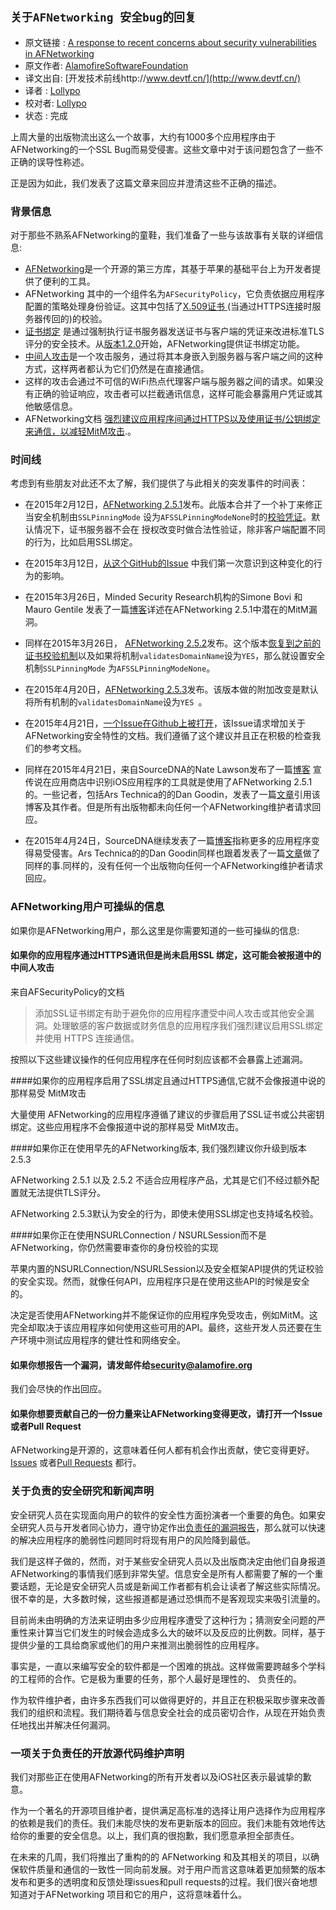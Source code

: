 `关于AFNetworking 安全bug的回复`
---

>
* 原文链接 : [A response to recent concerns about security vulnerabilities in AFNetworking](https://gist.github.com/AlamofireSoftwareFoundation/f784f18f949b95ab733a?utm_campaign=iOS_Dev_Weekly_Issue_196&utm_medium=email&utm_source=iOS%2BDev%2BWeekly)
* 原文作者: [AlamofireSoftwareFoundation](https://github.com/AlamofireSoftwareFoundation)
* 译文出自: [开发技术前线http://www.devtf.cn/](http://www.devtf.cn/)
* 译者 : [Lollypo](https://github.com/Lollypo) 
* 校对者: [Lollypo](https://github.com/Lollypo) 
* 状态 :  完成

上周大量的出版物流出这么一个故事，大约有1000多个应用程序由于AFNetworking的一个SSL Bug而易受侵害。这些文章中对于该问题包含了一些不正确的误导性称述。

正是因为如此，我们发表了这篇文章来回应并澄清这些不正确的描述。



### 背景信息

对于那些不熟系AFNetworking的童鞋，我们准备了一些与该故事有关联的详细信息:

- [AFNetworking](https://github.com/AFNetworking/AFNetworking)是一个开源的第三方库，其基于苹果的基础平台上为开发者提供了便利的工具。
- AFNetworking 其中的一个组件名为`AFSecurityPolicy`，它负责依据应用程序配置的策略处理身份验证。这其中包括了[X.509证书 ](http://en.wikipedia.org/wiki/X.509)(当通过HTTPS连接时服务器传回的)的校验。
- [证书绑定](http://security.stackexchange.com/a/29990) 是通过强制执行证书服务器发送证书与客户端的凭证来改进标准TLS评分的安全技术。从[版本1.2.0](https://github.com/AFNetworking/AFNetworking/tree/1.2.0)开始，AFNetworking提供证书绑定功能。
- [中间人攻击](http://en.wikipedia.org/wiki/Man-in-the-middle_attack)是一个攻击服务，通过将其本身嵌入到服务器与客户端之间的这种方式，这样两者都认为它们仍然是在直接通信。
- 这样的攻击会通过不可信的WiFi热点代理客户端与服务器之间的请求。如果没有正确的验证响应，攻击者可以拦截通讯信息，这样可能会暴露用户凭证或其他敏感信息。
- AFNetworking文档 [强烈建议应用程序间通过HTTPS以及使用证书/公钥绑定来通信，以减轻MitM攻击](http://cocoadocs.org/docsets/AFNetworking/2.5.3/Classes/AFSecurityPolicy.html).。



### 时间线

考虑到有些朋友对此还不太了解，我们提供了与此相关的突发事件的时间表：

- 在2015年2月12日，[AFNetworking 2.5.1](https://github.com/AFNetworking/AFNetworking/tree/2.5.1)发布。此版本合并了一个补丁来修正当安全机制由`SSLPinningMode` 设为`AFSSLPinningModeNone`时的[校验凭证](https://github.com/AFNetworking/AFNetworking/blob/2.5.1/AFNetworking/AFSecurityPolicy.m#L257-L259)。默认情况下，证书服务器不会在
授权改变时做合法性验证，除非客户端配置不同的行为，比如启用SSL绑定。

- 在2015年3月12日，[从这个GitHub的Issue]( https://github.com/AFNetworking/AFNetworking/issues/2590) 中我们第一次意识到这种变化的行为的影响。

- 在2015年3月26日，Minded Security Research机构的Simone Bovi 和 Mauro Gentile 发表了一篇[博客](http://blog.mindedsecurity.com/2015/03/ssl-mitm-attack-in-afnetworking-251-do.html?m=1)详述在AFNetworking 2.5.1中潜在的MitM漏洞。

- 同样在2015年3月26日， [AFNetworking 2.5.2](https://github.com/AFNetworking/AFNetworking/tree/2.5.2)发布。这个版本[恢复到之前的证书校验机制](https://github.com/AFNetworking/AFNetworking/blob/2.5.2/AFNetworking/AFSecurityPolicy.m#L257-L265)以及如果将机制`validatesDomainName`设为`YES`，那么就设置安全机制`SSLPinningMode` 为`AFSSLPinningModeNone`。

- 在2015年4月20日，[AFNetworking 2.5.3](https://github.com/AFNetworking/AFNetworking/tree/2.5.3)发布。该版本做的附加改变是默认将所有机制的`validatesDomainName`设为`YES `。

- 在2015年4月21日，[一个Issue在Github上被打开](https://github.com/AFNetworking/AFNetworking/issues/2673)，该Issue请求增加关于AFNetworking安全特性的文档。我们遵循了这个建议并且正在积极的检查我们的参考文档。

- 同样在2015年4月21日，来自SourceDNA的Nate Lawson发布了一篇[博客](http://sourcedna.com/blog/20150420/afnetworking-vulnerability.html) 宣传说在应用商店中识别iOS应用程序的工具就是使用了AFNetworking 2.5.1的。一些记者，包括Ars Technica的的Dan Goodin，发表了一篇[文章](http://arstechnica.com/security/2015/04/1500-ios-apps-have-https-crippling-bug-is-one-of-them-on-your-device/)引用该博客及其作者。但是所有出版物都未向任何一个AFNetworking维护者请求回应。

- 在2015年4月24日，SourceDNA继续发表了一篇[博客](http://sourcedna.com/blog/20150424/afnetworking-strikes-back.html)指称更多的应用程序变得易受侵害。Ars Technica的的Dan Goodin同样也跟着发表了一篇[文章](http://arstechnica.com/security/2015/04/critical-https-bug-may-open-25000-ios-apps-to-eavesdropping-attacks/)做了同样的事.同样的，没有任何一个出版物向任何一个AFNetworking维护者请求回应。



### AFNetworking用户可操纵的信息

如果你是AFNetworking用户，那么这里是你需要知道的一些可操纵的信息:

#### 如果你的应用程序通过HTTPS通讯但是尚未启用SSL 绑定，这可能会被报道中的中间人攻击

来自AFSecurityPolicy的文档

> 添加SSL证书绑定有助于避免你的应用程序遭受中间人攻击或其他安全漏洞。处理敏感的客户数据或财务信息的应用程序我们强烈建议启用SSL绑定并使用 HTTPS 连接通信。

按照以下这些建议操作的任何应用程序在任何时刻应该都不会暴露上述漏洞。

####如果你的应用程序启用了SSL绑定且通过HTTPS通信,它就不会像报道中说的那样易受 MitM攻击

大量使用 AFNetworking的应用程序遵循了建议的步骤启用了SSL证书或公共密钥绑定。这些应用程序不会像报道中说的那样易受 MitM攻击。

####如果你正在使用早先的AFNetworking版本, 我们强烈建议你升级到版本2.5.3

AFNetworking 2.5.1 以及 2.5.2 不适合应用程序产品，尤其是它们不经过额外配置就无法提供TLS评分。

AFNetworking 2.5.3默认为安全的行为，即使未使用SSL绑定也支持域名校验。

####如果你正在使用NSURLConnection / NSURLSession而不是AFNetworking，你仍然需要审查你的身份校验的实现

苹果内置的NSURLConnection/NSURLSession以及安全框架API提供的凭证校验的安全实现。然而，就像任何API，应用程序只是在使用这些API的时候是安全的。

决定是否使用AFNetworking并不能保证你的应用程序免受攻击，例如MitM。这完全却取决于该应用程序如何使用这些可用的API。最终，这些开发人员还要在生产环境中测试应用程序的健壮性和网络安全。

#### 如果你想报告一个漏洞，请发邮件给[security@alamofire.org](security@alamofire.org)

我们会尽快的作出回应。

#### 如果你想要贡献自己的一份力量来让AFNetworking变得更改，请打开一个Issue或者Pull Request 

AFNetworking是开源的，这意味着任何人都有机会作出贡献，使它变得更好。[Issues](https://github.com/AFNetworking/AFNetworking/issues/new) 或者[Pull Requests](https://github.com/AFNetworking/AFNetworking/issues/new) 都行。



### 关于负责的安全研究和新闻声明

安全研究人员在实现面向用户的软件的安全性方面扮演者一个重要的角色。如果安全研究人员与开发者同心协力，遵守协定作出[负责任的漏洞报告](http://en.wikipedia.org/wiki/Responsible_disclosure)，那么就可以快速的解决应用程序的脆弱性问题同时将现有用户的风险降到最低。

我们是这样子做的，然而，对于某些安全研究人员以及出版商决定由他们自身报道AFNetworking的事情我们感到非常失望。信息安全是所有人都需要了解的一个重要话题，无论是安全研究人员或是新闻工作者都有机会让读者了解这些实际情况。很不幸的是，大多数时候，这些报道都是通过恐惧而不是客观现实来吸引流量的。

目前尚未由明确的方法来证明由多少应用程序遭受了这种行为；猜测安全问题的严重性来计算当它们发生的时候会造成多么大的破坏以及反应的比例数。同样，基于提供少量的工具给商家或他们的用户来推测出脆弱性的应用程序。

事实是，一直以来编写安全的软件都是一个困难的挑战。这样做需要跨越多个学科的工程师的合作。它是极为重要的任务，那个人最好是理性的、 负责任的。

作为软件维护者，由许多东西我们可以做得更好的，并且正在积极采取步骤来改善我们的组织和流程。我们期待着与信息安全社会的成员密切合作，从现在开始负责任地找出并解决任何漏洞。



### 一项关于负责任的开放源代码维护声明

我们对那些正在使用AFNetworking的所有开发者以及iOS社区表示最诚挚的歉意。

作为一个著名的开源项目维护者，提供满足高标准的选择让用户选择作为应用程序的依赖是我们的责任。我们未能尽快的发布更新版本的回应。我们未能有效地传达给你的重要的安全信息。以上，我们真的很抱歉，我们愿意承担全部责任。

在未来的几周，我们将推出了重构的的 AFNetworking 和及其相关的项目，以确保软件质量和通信的一致性一同向前发展。对于用户而言这意味着更加频繁的版本发布和更多的透明度和反馈处理issues和pull requests的过程。我们很兴奋地想知道对于AFNetworking 项目和它的用户，这将意味着什么。
